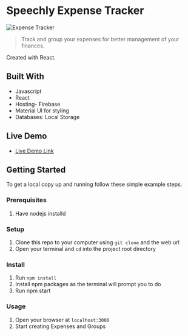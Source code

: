 # Speechly Expense Tracker

![Expense Tracker](https://i.ibb.co/VJjj3Kp/Screenshot-2020-12-18-205600.png)

> Track and group your expenses for better management of your finances.

Created with React. 

## Built With

- Javascript
- React
- Hosting- Firebase
- Material UI for styling
- Databases: Local Storage

## Live Demo

- [Live Demo Link](https://speech-expense-tracker.web.app/)

## Getting Started

To get a local copy up and running follow these simple example steps.

### Prerequisites

1. Have nodejs installd

### Setup

1. Clone this repo to your computer using <code>git clone</code> and the web url
2. Open your terminal and <code>cd</code> into the project root directory

### Install

1. Run <code>npm install</code>
2. Install npm packages as the terminal will prompt you to do
3. Run npm start

### Usage

1. Open your browser at <code>localhost:3000</code>
2. Start creating Expenses and Groups
